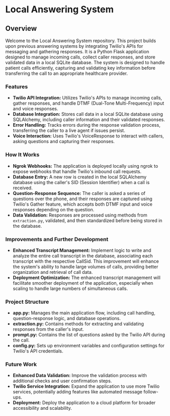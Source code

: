 # Local Answering System

## Overview
Welcome to the Local Answering System repository. This project builds upon previous answering systems by integrating Twilio's APIs for messaging and gathering responses. It is a Python Flask application designed to manage incoming calls, collect caller responses, and store validated data in a local SQLite database. The system is designed to handle patient calls efficiently, capturing and validating key information before transferring the call to an appropriate healthcare provider.

### Features
- **Twilio API Integration:** Utilizes Twilio's APIs to manage incoming calls, gather responses, and handle DTMF (Dual-Tone Multi-Frequency) input and voice responses.
- **Database Integration:** Stores call data in a local SQLite database using SQLAlchemy, including caller information and their validated responses.
- **Error Handling:** Tracks errors during the response validation process, transferring the caller to a live agent if issues persist.
- **Voice Interaction:** Uses Twilio's VoiceResponse to interact with callers, asking questions and capturing their responses.

### How It Works
- **Ngrok Webhooks:** The application is deployed locally using ngrok to expose webhooks that handle Twilio's inbound call requests.
- **Database Entry:** A new row is created in the local SQLAlchemy database using the caller's SID (Session Identifier) when a call is received.
- **Question-Response Sequence:** The caller is asked a series of questions over the phone, and their responses are captured using Twilio's Gather feature, which accepts both DTMF input and voice responses depending on the question.
- **Data Validation:** Responses are processed using methods from `extraction.py`, validated, and then standardized before being stored in the database.

### Improvements and Further Development
- **Enhanced Transcript Management:** Implement logic to write and analyze the entire call transcript in the database, associating each transcript with the respective CallSid. This improvement will enhance the system's ability to handle large volumes of calls, providing better organization and retrieval of call data.
- **Deployment Optimization:** The enhanced transcript management will facilitate smoother deployment of the application, especially when scaling to handle large numbers of simultaneous calls.

### Project Structure
- **app.py:** Manages the main application flow, including call handling, question-response logic, and database operations.
- **extraction.py:** Contains methods for extracting and validating responses from the caller's input.
- **prompt.py:** Contains the list of questions asked by the Twilio API during the call.
- **config.py:** Sets up environment variables and configuration settings for Twilio's API credentials.

### Future Work
- **Enhanced Data Validation:** Improve the validation process with additional checks and user confirmation steps.
- **Twilio Service Integration:** Expand the application to use more Twilio services, potentially adding features like automated message follow-ups.
- **Deployment:** Deploy the application to a cloud platform for broader accessibility and scalability.


